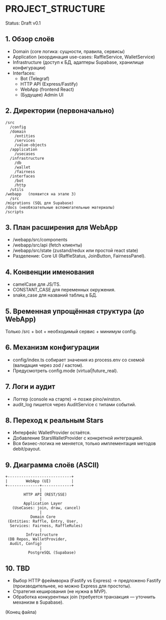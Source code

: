 # PROJECT_STRUCTURE
Status: Draft v0.1

## 1. Обзор слоёв
- Domain (core логика: сущности, правила, сервисы)
- Application (координация use-cases: RaffleService, WalletService)
- Infrastructure (доступ к БД, адаптеры Supabase, хранилище конфигурации)
- Interfaces:
  - Bot (Telegraf)
  - HTTP API (Express/Fastify)
  - WebApp (frontend React)
  - (Будущее) Admin UI

## 2. Директории (первоначально)
```
/src
  /config
  /domain
    /entities
    /services
    /value-objects
  /application
    /usecases
  /infrastructure
    /db
    /wallet
    /fairness
  /interfaces
    /bot
    /http
  /utils
/webapp   (появится на этапе 3)
  /src
/migrations (SQL для Supabase)
/docs (необязательные вспомогательные материалы)
/scripts
```

## 3. План расширения для WebApp
- /webapp/src/components
- /webapp/src/api (fetch клиенты)
- /webapp/src/state (zustand/redux или простой react state)
- Разделение: Core UI (RaffleStatus, JoinButton, FairnessPanel).

## 4. Конвенции именования
- camelCase для JS/TS.
- CONSTANT_CASE для переменных окружения.
- snake_case для названий таблиц в БД.

## 5. Временная упрощённая структура (до WebApp)
Только /src + bot + необходимый сервис + минимум config.

## 6. Механизм конфигурации
- config/index.ts собирает значения из process.env со схемой (валидация через zod / кастом).
- Предусмотреть config.mode (virtual|future_real).

## 7. Логи и аудит
- Логгер (console на старте) → позже pino/winston.
- audit_log пишется через AuditService с типами событий.

## 8. Переход к реальным Stars
- Интерфейс WalletProvider остаётся.
- Добавление StarsWalletProvider с конкретной интеграцией.
- Вся бизнес-логика не меняется, только имплементация методов debit/payout.

## 9. Диаграмма слоёв (ASCII)
```
+----------------------------+
|        WebApp (UI)         |
+--------------+-------------+
               |
        HTTP API (REST/SSE)
               |
        Application Layer
   (UseCases: join, draw, cancel)
               |
           Domain Core
 (Entities: Raffle, Entry, User,
  Services: Fairness, RaffleRules)
               |
         Infrastructure
 (DB Repos, WalletProvider,
  Audit, Config)
               |
          PostgreSQL (Supabase)
```

## 10. TBD
- Выбор HTTP фреймворка (Fastify vs Express) → предложено Fastify (производительнее, но можно Express для простоты).
- Стратегия кеширования (не нужна в MVP).
- Обработка конкурентных join (требуется транзакция — уточнить механизм в Supabase).

(Конец файла)